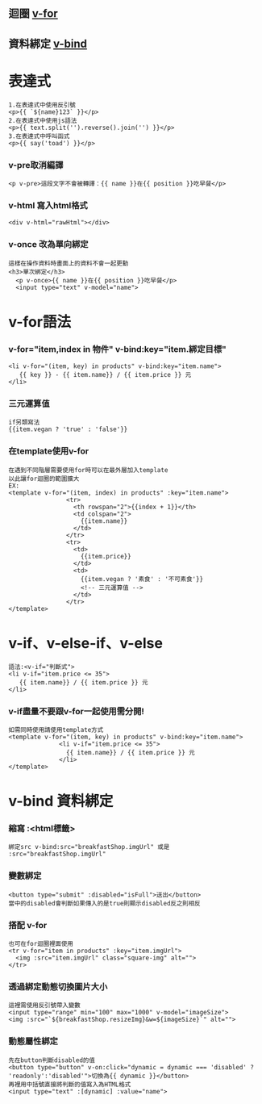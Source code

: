 ## 迴圈 [v-for](https://github.com/4080E68/Vue/blob/master/README.md#v-for%E8%AA%9E%E6%B3%95)
## 資料綁定  [v-bind](https://github.com/4080E68/Vue/edit/master/README.md#v-bind-%E8%B3%87%E6%96%99%E7%B6%81%E5%AE%9A)
# 表達式
```
1.在表達式中使用反引號
<p>{{ `${name}123` }}</p>
2.在表達式中使用js語法
<p>{{ text.split('').reverse().join('') }}</p>
3.在表達式中呼叫函式
<p>{{ say('toad') }}</p>
```
### v-pre取消編譯
```
<p v-pre>這段文字不會被轉譯：{{ name }}在{{ position }}吃早餐</p>
```
### v-html 寫入html格式
```
<div v-html="rawHtml"></div>
```
### v-once 改為單向綁定
```
這樣在操作資料時畫面上的資料不會一起更動
<h3>單次綁定</h3>
  <p v-once>{{ name }}在{{ position }}吃早餐</p>
  <input type="text" v-model="name">
```


# v-for語法

### v-for="item,index in 物件" v-bind:key="item.綁定目標"
```
<li v-for="(item, key) in products" v-bind:key="item.name">
   {{ key }} - {{ item.name}} / {{ item.price }} 元
</li>
```
### 三元運算值
```
if另類寫法
{{item.vegan ? 'true' : 'false'}}
```
### 在template使用v-for
```
在遇到不同階層需要使用for時可以在最外層加入template
以此讓for迴圈的範圍擴大
EX:
<template v-for="(item, index) in products" :key="item.name">
                <tr>
                  <th rowspan="2">{{index + 1}}</th>
                  <td colspan="2">
                    {{item.name}}
                  </td>
                </tr>
                <tr>
                  <td>
                    {{item.price}}
                  </td>
                  <td>
                    {{item.vegan ? '素食' : '不可素食'}} 
                    <!-- 三元運算值 -->
                  </td>
                </tr>
</template>
```
# v-if、v-else-if、v-else
```
語法:<v-if="判斷式">
<li v-if="item.price <= 35">
   {{ item.name}} / {{ item.price }} 元
</li>
```
### v-if盡量不要跟v-for一起使用需分開!
```
如需同時使用請使用template方式
<template v-for="(item, key) in products" v-bind:key="item.name">
              <li v-if="item.price <= 35">
                {{ item.name}} / {{ item.price }} 元
              </li>
</template>
```
# v-bind 資料綁定
### 縮寫 :<html標籤>
```
綁定src v-bind:src="breakfastShop.imgUrl" 或是 :src="breakfastShop.imgUrl"
```
### 變數綁定
```
<button type="submit" :disabled="isFull">送出</button>
當中的disabled會判斷如果傳入的是true則顯示disabled反之則相反
```
### 搭配 v-for
```
也可在for迴圈裡面使用
<tr v-for="item in products" :key="item.imgUrl">
  <img :src="item.imgUrl" class="square-img" alt="">
</tr>
```
### 透過綁定動態切換圖片大小
```
這裡需使用反引號帶入變數
<input type="range" min="100" max="1000" v-model="imageSize">
<img :src="`${breakfastShop.resizeImg}&w=${imageSize}`" alt="">
```
### 動態屬性綁定
```
先在button判斷disabled的值
<button type="button" v-on:click="dynamic = dynamic === 'disabled' ? 'readonly':'disabled'">切換為{{ dynamic }}</button>
再裡用中括號直接將判斷的值寫入為HTML格式
<input type="text" :[dynamic] :value="name">
```
